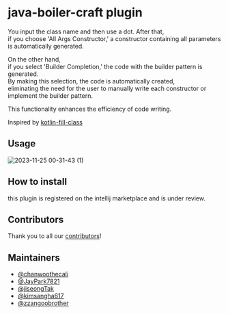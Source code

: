 # java-boiler-craft plugin
You input the class name and then use a dot. After that,   
if you choose 'All Args Constructor,' a constructor containing all parameters is automatically generated.  

On the other hand,  
if you select 'Builder Completion,' the code with the builder pattern is generated.  
By making this selection, the code is automatically created,   
eliminating the need for the user to manually write each constructor or implement the builder pattern.   

This functionality enhances the efficiency of code writing.

Inspired by [kotlin-fill-class](https://github.com/suusan2go/kotlin-fill-class)

## Usage
![2023-11-25 00-31-43 (1)](https://github.com/Boiler-Craft/java-boiler-craft/assets/98400407/c827a46b-ddcf-4497-ab75-12a2c4c547ef)

## How to install
this plugin is registered on the intellij marketplace and is under review.

## Contributors
Thank you to all our [contributors](https://github.com/Boiler-Craft/java-boiler-craft/graphs/contributors)!

## Maintainers
- [@chanwoothecali](https://github.com/chanwoothecali)
- [@JayPark7821](https://github.com/JayPark7821)
- [@jiseongTak](https://github.com/jiseongTak)
- [@kimsangha617](https://github.com/kimsangha617)
- [@zzangoobrother](https://github.com/zzangoobrother)
